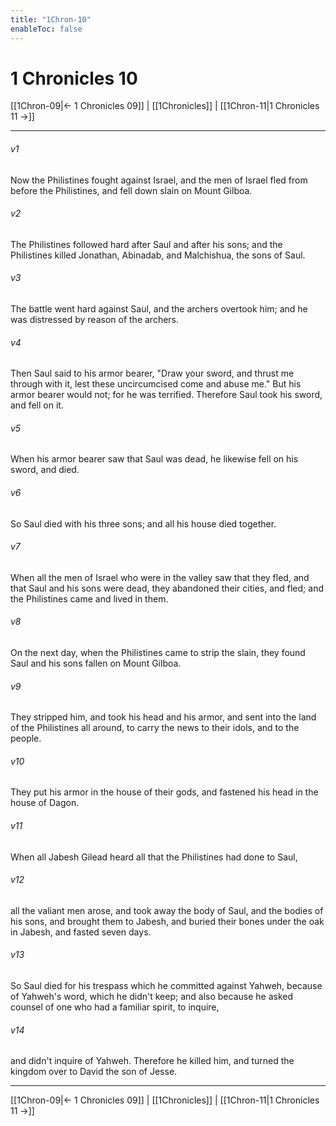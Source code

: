 ```yaml
---
title: "1Chron-10"
enableToc: false
---
```


# 1 Chronicles 10

[[1Chron-09|← 1 Chronicles 09]] | [[1Chronicles]] | [[1Chron-11|1 Chronicles 11 →]]
***



###### v1 
Now the Philistines fought against Israel, and the men of Israel fled from before the Philistines, and fell down slain on Mount Gilboa. 

###### v2 
The Philistines followed hard after Saul and after his sons; and the Philistines killed Jonathan, Abinadab, and Malchishua, the sons of Saul. 

###### v3 
The battle went hard against Saul, and the archers overtook him; and he was distressed by reason of the archers. 

###### v4 
Then Saul said to his armor bearer, "Draw your sword, and thrust me through with it, lest these uncircumcised come and abuse me." But his armor bearer would not; for he was terrified. Therefore Saul took his sword, and fell on it. 

###### v5 
When his armor bearer saw that Saul was dead, he likewise fell on his sword, and died. 

###### v6 
So Saul died with his three sons; and all his house died together. 

###### v7 
When all the men of Israel who were in the valley saw that they fled, and that Saul and his sons were dead, they abandoned their cities, and fled; and the Philistines came and lived in them. 

###### v8 
On the next day, when the Philistines came to strip the slain, they found Saul and his sons fallen on Mount Gilboa. 

###### v9 
They stripped him, and took his head and his armor, and sent into the land of the Philistines all around, to carry the news to their idols, and to the people. 

###### v10 
They put his armor in the house of their gods, and fastened his head in the house of Dagon. 

###### v11 
When all Jabesh Gilead heard all that the Philistines had done to Saul, 

###### v12 
all the valiant men arose, and took away the body of Saul, and the bodies of his sons, and brought them to Jabesh, and buried their bones under the oak in Jabesh, and fasted seven days. 

###### v13 
So Saul died for his trespass which he committed against Yahweh, because of Yahweh's word, which he didn't keep; and also because he asked counsel of one who had a familiar spirit, to inquire, 

###### v14 
and didn't inquire of Yahweh. Therefore he killed him, and turned the kingdom over to David the son of Jesse.

***
[[1Chron-09|← 1 Chronicles 09]] | [[1Chronicles]] | [[1Chron-11|1 Chronicles 11 →]]
